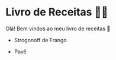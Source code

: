 # Livro de Receitas :woman_cook:

Olá! Bem vindos ao meu livro de receitas :wave:

- Strogonoff de Frango

- Pavê

  

